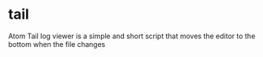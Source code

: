 # tail
Atom Tail log viewer is a simple and short script that moves the editor to the bottom when the file changes
